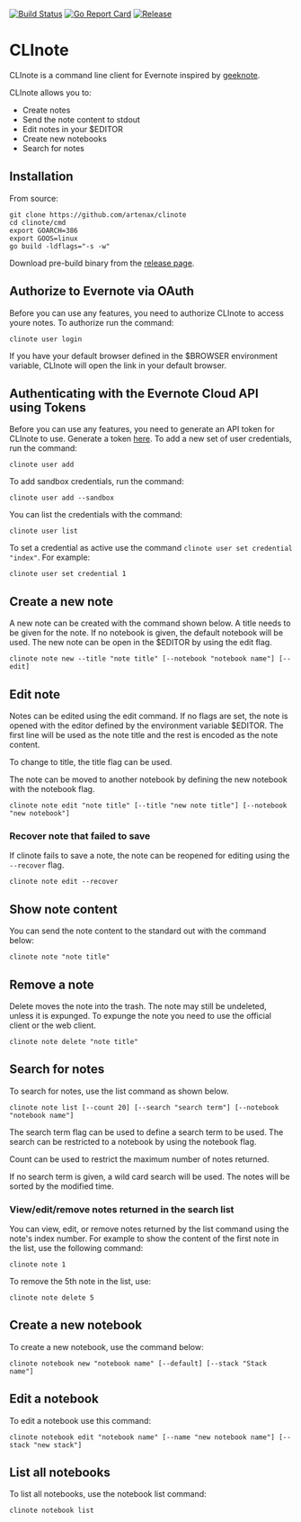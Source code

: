 [![Build Status](https://travis-ci.org/TcM1911/clinote.svg?branch=master)](https://travis-ci.org/TcM1911/clinote) [![Go Report Card](https://goreportcard.com/badge/github.com/TcM1911/clinote)](https://goreportcard.com/report/github.com/TcM1911/clinote) [![Release](https://img.shields.io/github/release/TcM1911/clinote.svg?style=flat-square)](https://github.com/TcM1911/clinote/releases/latest)

# CLInote

CLInote is a command line client for Evernote inspired by [geeknote](https://github.com/VitaliyRodnenko/geeknote).

CLInote allows you to:

* Create notes
* Send the note content to stdout
* Edit notes in your $EDITOR
* Create new notebooks
* Search for notes

## Installation

From source:
```
git clone https://github.com/artenax/clinote
cd clinote/cmd
export GOARCH=386
export GOOS=linux
go build -ldflags="-s -w"

```

Download pre-build binary from the [release page](https://github.com/artenax/clinote/releases).

## Authorize to Evernote via OAuth

Before you can use any features, you need to authorize CLInote to access youre notes. To authorize run the command:
```
clinote user login
```
If you have your default browser defined in the $BROWSER environment variable, CLInote will open the link in your default browser.

## Authenticating with the Evernote Cloud API using Tokens

Before you can use any features, you need to generate an API token for CLInote to use. Generate a
token [here](https://dev.evernote.com/doc/articles/dev_tokens.php).
To add a new set of user credentials, run the command:

```
clinote user add
```

To add sandbox credentials, run the command:

```
clinote user add --sandbox
```

You can list the credentials with the command:

```
clinote user list
```

To set a credential as active use the command `clinote user set credential "index"`. For example:

```
clinote user set credential 1
```

## Create a new note

A new note can be created with the command shown below. A title needs to be given for the note. If no notebook is given, the default notebook will be used. The new note can be open in the $EDITOR by using the edit flag.

```
clinote note new --title "note title" [--notebook "notebook name"] [--edit]
```

## Edit note

Notes can be edited using the edit command. If no flags are set, the note is opened
with the editor defined by the environment variable $EDITOR. The first line will be used as the note title and the rest is encoded as the note content.

To change to title, the title flag can be used.

The note can be moved to another notebook by defining the new notebook
with the notebook flag.
```
clinote note edit "note title" [--title "new note title"] [--notebook "new notebook"]
```

### Recover note that failed to save

If clinote fails to save a note, the note can be reopened for editing using the `--recover` flag.

```
clinote note edit --recover
```

## Show note content

You can send the note content to the standard out with the command below:
```
clinote note "note title"
```

## Remove a note

Delete moves the note into the trash. The note may still be undeleted, unless it is expunged.
To expunge the note you need to use the official client or the web client.
```
clinote note delete "note title"
```

## Search for notes

To search for notes, use the list command as shown below.
```
clinote note list [--count 20] [--search "search term"] [--notebook "notebook name"]
```
The search term flag can be used to define a search term
to be used. The search can be restricted to a notebook
by using the notebook flag.

Count can be used to restrict the maximum number of notes
returned.

If no search term is given, a wild card search will be used.
The notes will be sorted by the modified time.

### View/edit/remove notes returned in the search list

You can view, edit, or remove notes returned by the list command
using the note's index number. For example to show the content
of the first note in the list, use the following command:

```
clinote note 1
```

To remove the 5th note in the list, use:

```
clinote note delete 5
```

## Create a new notebook

To create a new notebook, use the command below:
```
clinote notebook new "notebook name" [--default] [--stack "Stack name"]
```

## Edit a notebook

To edit a notebook use this command:
```
clinote notebook edit "notebook name" [--name "new notebook name"] [--stack "new stack"]
```

## List all notebooks

To list all notebooks, use the notebook list command:
```
clinote notebook list
```
